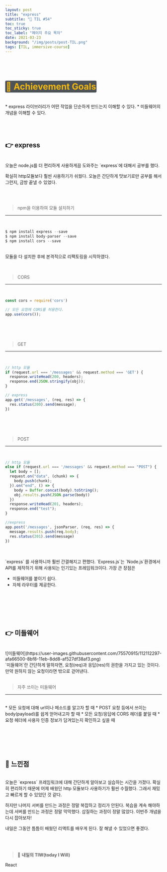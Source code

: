 ```yaml
---
layout: post
title: "express"
subtitle: "📅 TIL #54"
toc: true
toc_sticky: true
toc_label: "페이지 주요 목차"
date: 2021-03-23
background: "/img/posts/post-TIL.png"
tags: [TIL, immersive-course]
---
```


<br/>
<br/>

# <span style ="background-color:#4e5357; color:#f2b810; border-radius:4px; padding:2px">🎯 Achievement Goals</span>

<br/>
* express 라이브러리가 어떤 작업을 단순하게 만드는지 이해할 수 있다.
* 미들웨어의 개념을 이해할 수 있다.

<br/>


<br/>
<br/>
<br/>

## 👉 express

<br/>
오늘은 node.js를 더 편리하게 사용하게끔 도와주는 `express`에 대해서 공부를 했다.

확실히 http모듈보다 훨씬 사용하기가 쉬웠다. 오늘은 간단하게 맛보기로만 공부를 해서 그런지, 금방 끝낼 수 있었다.

<br/>
<br/>

> npm을 이용하여 모듈 설치하기
--------------------------------------------------------

<br/>

```js
$ npm install express --save
$ npm install body-parser --save
$ npm install cors --save
```

<br/>
모듈을 다 설치한 후에 본격적으로 리팩토링을 시작하였다.

<br/>
<br/>
<br/>

> CORS
---

<br/>

```js
const cors = require('cors')

// 모든 요청에 CORS를 허용한다.
app.use(cors());
```

<br/>
<br/>
<br/>

> GET
---

<br/>

```js
// http 모듈
if (request.url === '/messages' && request.method === 'GET') {
  response.writeHead(200, headers);
  response.end(JSON.stringify(obj));
}

// express
app.get('/messages', (req, res) => {
  res.status(200).send(message);
})
```

<br/>
<br/>
<br/>

> POST
---

<br/>

```js
// http 모듈
else if (request.url === '/messages' && request.method === "POST") {
  let body = [];
  request.on("data", (chunk) => {
    body.push(chunk);
  }).on("end", () => {
    body = Buffer.concat(body).toString();
    obj.results.push(JSON.parse(body))
  })
  response.writeHead(201, headers);
  response.end("test");
}

//express
app.post('/messages', jsonParser, (req, res) => {
  message.results.push(req.body);
  res.status(201).send(message)
})
```

<br/>
<br/>
`express` 를 사용하니까 훨씬 간결해지고 편했다. `Express.js`는 `Node.js`환경에서 API를 제작하기 위해 사용되는 인기있는 프레임워크이다. 가장 큰 장점은

* 미들웨어를 붙이기 쉽다.
* 자체 라우터를 제공한다.

<br/>
<br/>
<br/>
<br/>
<br/>

## 👉 미들웨어

<br/>
![미들웨어](https://user-images.githubusercontent.com/75570915/112112297-afa66500-8bf8-11eb-8dd8-af527df38af3.png)

<br/>
`미들웨어`란 간단하게 말하자면, 요청(req)과 응답(res)의 권한을 가지고 있는 것이다. 만약 원하지 않는 요청이라면 밖으로 걷어낸다.

<br/>
<br/>

> 자주 쓰이는 미들웨어
---

<br/>
* 모든 요청에 대해 url이나 메소드를 알고자 할 때
* POST 요청 등에서 쓰이는 body(payload)를 쉽게 얻어내고자 할 때
* 모든 요청/응답에 CORS 헤더를 붙일 때
* 요청 헤더에 사용자 인증 정보가 담겨있는지 확인하고 싶을 때

<br/>
<br/>
<br/>
<br/>
<br/>
<br/>

## 🙌 느낀점

<br/>
오늘은 `express` 프레임워크에 대해 간단하게 알아보고 실습하는 시간을 가졌다. 확실히 편리하기 때문에 어제 배웠던 http 모듈보다 사용하기가 훨씬 수월했다. 그래서 재밌고 빠르게 할 수 있었던 것 같다.

하지만 나머지 서버를 만드는 과정은 정말 복잡하고 정리가 안된다. 복습을 계속 해야하는데 서버를 만드는 과정은 정말 막막했다. 삽질하는 과정이 정말 많았다. 이번주 개념을 다시 잡아보자!

내일은 그동안 틈틈이 배웠던 리액트를 배우게 된다. 잘 해낼 수 있었으면 좋겠다.
<br/>
<br/>
<br/>
<br/>

> 👊 **내일의 TIW(today I Will)**

React


